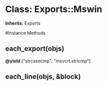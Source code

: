 # Class: Exports::Mswin
**Inherits:** Exports
    




#Instance Methods
## each_export(objs) [](#method-i-each_export)

**@yield** ["strcasecmp", "msvcrt.stricmp"] 

## each_line(objs, &block) [](#method-i-each_line)

